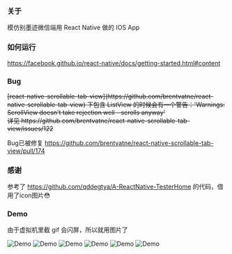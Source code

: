 ### 关于

模仿别墨迹微信端用 React Native 做的 IOS App

### 如何运行

https://facebook.github.io/react-native/docs/getting-started.html#content

### Bug
<del>
[react-native-scrollable-tab-view](https://github.com/brentvatne/react-native-scrollable-tab-view) 下包含 ListView 的时候会有一个警告：'Warnings: ScrollView doesn't take rejection well - scrolls anyway'  <br/ > 详见  https://github.com/brentvatne/react-native-scrollable-tab-view/issues/122
</del>

Bug已被修复 https://github.com/brentvatne/react-native-scrollable-tab-view/pull/174

### 感谢

参考了 https://github.com/qddegtya/A-ReactNative-TesterHome 的代码，借用了icon图片:flushed:

### Demo

由于虚拟机里截 gif 会闪屏，所以就用图片了

![Demo](demo-1.png)
![Demo](demo-2.png)
![Demo](demo-3.png)
![Demo](demo-4.png)
![Demo](demo-5.png)
![Demo](demo-6.png)
